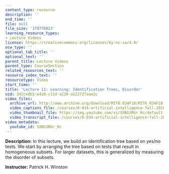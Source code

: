```yaml
---
content_type: resource
description: ''
end_time: ''
file: null
file_size: '179776013'
learning_resource_types:
- Lecture Videos
license: https://creativecommons.org/licenses/by-nc-sa/4.0/
ocw_type: ''
optional_tab_title: ''
optional_text: ''
parent_title: Lecture Videos
parent_type: CourseSection
related_resources_text: ''
resource_index_text: ''
resourcetype: Video
start_time: ''
title: 'Lecture 11: Learning: Identification Trees, Disorder'
uid: 342cedb5-e418-c11d-a216-a12272faae2c
video_files:
  archive_url: http://www.archive.org/download/MIT6.034F10/MIT6_034F10_lec11_300k.mp4
  video_captions_file: /courses/6-034-artificial-intelligence-fall-2010/aabda0d636425778b53430faaec8c5a4_SXBG3RGr_Rc.vtt
  video_thumbnail_file: https://img.youtube.com/vi/SXBG3RGr_Rc/default.jpg
  video_transcript_file: /courses/6-034-artificial-intelligence-fall-2010/697c66832f92f9006c96ced159a46f8c_SXBG3RGr_Rc.pdf
video_metadata:
  youtube_id: SXBG3RGr_Rc
---
```


**Description:** In this lecture, we build an identification tree based on yes/no tests. We start by arranging the tree based on tests that result in homogeneous subsets. For larger datasets, this is generalized by measuring the disorder of subsets.

**Instructor:** Patrick H. Winston

